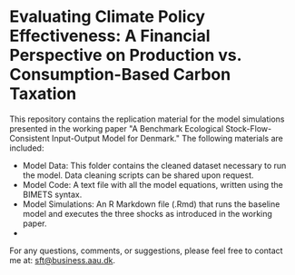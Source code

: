 # Evaluating Climate Policy Effectiveness: A Financial Perspective on Production vs. Consumption-Based Carbon Taxation

This repository contains the replication material for the model simulations presented in the working paper "A Benchmark Ecological Stock-Flow-Consistent Input-Output Model for Denmark." The following materials are included:

- Model Data: This folder contains the cleaned dataset necessary to run the model. Data cleaning scripts can be shared upon request.
- Model Code: A text file with all the model equations, written using the BIMETS syntax.
- Model Simulations: An R Markdown file (.Rmd) that runs the baseline model and executes the three shocks as introduced in the working paper.
- 
For any questions, comments, or suggestions, please feel free to contact me at: sft@business.aau.dk.

